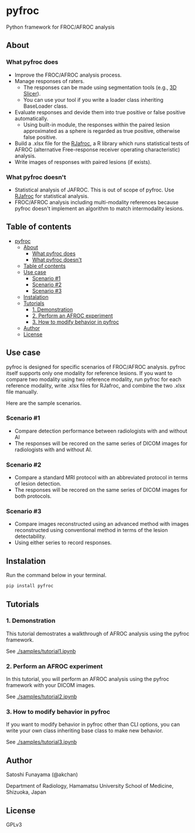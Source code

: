 # pyfroc

Python framework for FROC/AFROC analysis

## About

### What pyfroc does

- Improve the FROC/AFROC analysis process.
- Manage responses of raters.
  - The responses can be made using segmentation tools (e.g., [3D Slicer](https://www.slicer.org/)).
  - You can use your tool if you write a loader class inheriting BaseLoader class.
- Evaluate responses and devide them into true positive or false positive automatically.
  - Using built-in module, the responses within the paired lesion approximated as a sphere is regarded as true positive, otherwise false positive.
- Build a .xlsx file for the [RJafroc](https://github.com/dpc10ster/RJafroc), a R library which runs statistical tests of AFROC (alternative Free-response receiver operating characteristic) analysis.
- Write images of responses with paired lesions (if exists).

### What pyfroc doesn't

- Statistical analysis of JAFROC. This is out of scope of pyfroc. Use [RJafroc](https://github.com/dpc10ster/RJafroc) for statistical analysis.
- FROC/AFROC analysis including multi-modality references because pyfroc doesn't implement an algorithm to match intermodality lesions.

## Table of contents

- [pyfroc](#pyfroc)
  - [About](#about)
    - [What pyfroc does](#what-pyfroc-does)
    - [What pyfroc doesn't](#what-pyfroc-doesnt)
  - [Table of contents](#table-of-contents)
  - [Use case](#use-case)
    - [Scenario #1](#scenario-1)
    - [Scenario #2](#scenario-2)
    - [Scenario #3](#scenario-3)
  - [Instalation](#instalation)
  - [Tutorials](#tutorials)
    - [1. Demonstration](#1-demonstration)
    - [2. Perform an AFROC experiment](#2-perform-an-afroc-experiment)
    - [3. How to modify behavior in pyfroc](#3-how-to-modify-behavior-in-pyfroc)
  - [Author](#author)
  - [License](#license)

## Use case

pyfroc is designed for specific scenarios of FROC/AFROC analysis. pyfroc itself supports only one modality for reference lesions. If you want to compare two modality using two reference modality, run pyfroc for each reference modality, write .xlsx files for RJafroc, and combine the two .xlsx file manually.

Here are the sample scenarios.

### Scenario #1

- Compare detection performance between radiologists with and without AI
- The responses will be recored on the same series of DICOM images for radiologists with and without AI.

### Scenario #2

- Compare a standard MRI protocol with an abbreviated protocol in terms of lesion detection.
- The responses will be recored on the same series of DICOM images for both protocols.

### Scenario #3

- Compare images reconstructed using an advanced method with images reconstructed using conventional method in terms of the lesion detectability.
- Using either series to record responses.

## Instalation

Run the command below in your terminal.

```bash
pip install pyfroc
```

## Tutorials

### 1. Demonstration

This tutorial demostrates a walkthrough of AFROC analysis using the pyfroc framework.

See [./samples/tutorial1.ipynb](./samples/tutorial1.ipynb)

### 2. Perform an AFROC experiment

In this tutorial, you will perform an AFROC analysis using the pyfroc framework with your DICOM images.

See [./samples/tutorial2.ipynb](./samples/tutorial2.ipynb)

### 3. How to modify behavior in pyfroc

If you want to modify behavior in pyfroc other than CLI options, you can write your own class inheriting base class to make new behavior.

See [./samples/tutorial3.ipynb](./samples/tutorial3.ipynb)

## Author

Satoshi Funayama (@akchan)

Department of Radiology, Hamamatsu University School of Medicine, Shizuoka, Japan

## License

GPLv3
